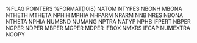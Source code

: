 

%FLAG POINTERS
%FORMAT(10I8)
NATOM  NTYPES NBONH  MBONA  NTHETH MTHETA NPHIH  MPHIA  NHPARM NPARM
NNB    NRES   NBONA  NTHETA NPHIA  NUMBND NUMANG NPTRA  NATYP  NPHB
IFPERT NBPER  NGPER  NDPER  MBPER  MGPER  MDPER  IFBOX  NMXRS  IFCAP
NUMEXTRA NCOPY
